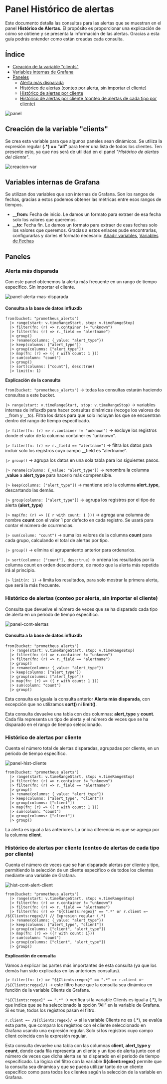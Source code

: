 # Panel Histórico de alertas
Este documento detalla las consultas para las alertas que se muestran en el panel **Histórico de Alertas**. El propósito es proporcionar una explicación de cómo se obtiene y se presenta la información de las alertas. Gracias a esta guía podrás entender como están creadas cada consulta.
## Índice
- [Creación de la variable "clients"](#creacion-de-la-variable-clients)
- [Variables internas de Grafana](#variables-internas-de-grafana)
- [Paneles](#paneles)
  - [Alerta más disparada](#alerta-mas-disparada)
  - [Histórico de alertas (conteo por alerta, sin importar el cliente)](#historico-de-alertas-conteo-por-alerta-sin-importar-el-cliente)
  - [Histórico de alertas por cliente](historico-de-alertas-por-cliente)
  - [Histórico de alertas por cliente (conteo de alertas de cada tipo por cliente)](historico-de-alertas-por-cliente-conteo-de-alertas-de-cada-tipo-por-cliente)


![panel](https://github.com/user-attachments/assets/10f44d3a-c026-48b4-8aef-bb5c0b489f07)

## Creación de la variable "clients"
Se crea esta variable para que algunos paneles sean dinámicos. Se utiliza la expresión regular **(.*) == "all"** para tener una lista de todos los clientes. Ten presente esto, ya que nos será de utilidad en el panel *"Histórico de alertas del cliente"*.

![creacion-var](https://github.com/user-attachments/assets/ddf230ab-f536-45ce-a3f7-2f63c55816c9)

## Variables internas de Grafana
Se utilizan dos variables que son internas de Grafana. Son los rangos de fechas, gracias a estos podemos obtener las métricas entre esos rangos de tiempos.

* **__from:** Fecha de inicio. Le damos un formato para extraer de esa fecha solo los valores que queremos.
* **__to:** Fecha fin. Le damos un formato para extraer de esas fechas solo los valores que queremos. Gracias a estos enlaces pude encontrarlas, configurarlas y darles el formato necesario:
  [Añadir variables](https://grafana.com/docs/grafana/latest/dashboards/variables/add-template-variables/#__from-and-__to),
  [Variables de Fechas](https://momentjs.com/docs/#/displaying/)

## Paneles

### Alerta más disparada
Con este panel obtenemos la alerta más frecuente en un rango de tiempo específico. Sin importar el cliente.

![panel-alerta-mas-disparada](https://github.com/user-attachments/assets/db5ac9f0-40b6-4a87-afc6-0725be3b4fd7)

#### Consulta a la base de datos influxdb
```text
from(bucket: "prometheus_alerts")
  |> range(start: v.timeRangeStart, stop: v.timeRangeStop)
  |> filter(fn: (r) => r.container != "unknown")
  |> filter(fn: (r) => r._field == "alertname")
  |> group()
  |> rename(columns: {_value: "alert_type"})
  |> keep(columns: ["alert_type"])
  |> group(columns: ["alert_type"])
  |> map(fn: (r) => ({ r with count: 1 }))
  |> sum(column: "count")
  |> group()
  |> sort(columns: ["count"], desc:true)
  |> limit(n: 1)
```
**Explicación de la consulta**

```from(bucket: "prometheus_alerts")``` → todas las consultas estarán haciendo consultas a este bucket.  

```|> range(start: v.timeRangeStart, stop: v.timeRangeStop)``` → variables internas de influxdb para hacer consultas dinámicas (recoge los valores de __from y __to).  Filtra los datos para que solo incluyan los que se encuentran dentro del rango de tiempo especificado.

```|> filter(fn: (r) => r.container != "unknown")``` → excluye los registros donde el valor de la columna container es “unknown“.

```|> filter(fn: (r) => r._field == "alertname")``` → filtra los datos para incluir solo los registros cuyo campo __field es “alertname“.

```|> group()``` → agrupa los datos en una sola tabla para los siguientes pasos.

```|> rename(columns: {_value: "alert_type"})``` → renombra la columna **_value** a **alert_type** para hacerlo más comprensible.

```|> keep(columns: ["alert_type"])``` → mantiene solo la columna **alert_type**, descartando las demás.

```|> group(columns: ["alert_type"])``` → agrupa los registros por el tipo de alerta **(alert_type)**

```|> map(fn: (r) => ({ r with count: 1 }))``` → agrega una columna de nombre **count** con el valor 1 por defecto en cada registro. Se usará para contar el número de ocurrencias.

```|> sum(column: "count")``` → suma los valores de la columna **count** para cada grupo, calculando el total de alertas por tipo.

```|> group()``` → elimina el agrupamiento anterior para ordenarlos.

```|> sort(columns: ["count"], desc:true)``` → ordena los resultados por la columna count en orden descendente, de modo que la alerta más repetida irá al principio.

```|> limit(n: 1)``` → limita los resultados, para solo mostrar la primera alerta, que será la más frecuente.

### Histórico de alertas (conteo por alerta, sin importar el cliente)
Consulta que devuelve el número de veces que se ha disparado cada tipo de alerta en un período de tiempo específico. 

![panel-cont-alertas](https://github.com/user-attachments/assets/aee5456a-8855-4a19-a7ec-31f98c1396c2)

#### Consulta a la base de datos influxdb
```text
from(bucket: "prometheus_alerts")
  |> range(start: v.timeRangeStart, stop: v.timeRangeStop)
  |> filter(fn: (r) => r.container != "unknown")
  |> filter(fn: (r) => r._field == "alertname")
  |> group()
  |> rename(columns: {_value: "alert_type"})
  |> keep(columns: ["alert_type"])
  |> group(columns: ["alert_type"])
  |> map(fn: (r) => ({ r with count: 1 }))
  |> sum(column: "count")
  |> group()
```

Esta consulta es iguala la consulta anterior **Alerta más disparada**, con excepción que no utilizamos **sort()** ni **limit()**.

Esta consulta devuelve una tabla con dos columnas: **alert_type** y **count**. Cada fila representa un tipo de alerta y el número de veces que se ha disparado en el rango de tiempo seleccionado.

### Histórico de alertas por cliente
Cuenta el número total de alertas disparadas, agrupadas por cliente, en un período de tiempo específico.

![panel-hist-cliente](https://github.com/user-attachments/assets/06e8603d-1fa1-47e5-969b-23ec8f87d2da)

```text
from(bucket: "prometheus_alerts")
  |> range(start: v.timeRangeStart, stop: v.timeRangeStop)
  |> filter(fn: (r) => r.container != "unknown")
  |> filter(fn: (r) => r._field == "alertname")
  |> group()
  |> rename(columns: {_value: "alert_type"})
  |> keep(columns: ["alert_type", "client"])
  |> group(columns: ["client"])
  |> map(fn: (r) => ({ r with count: 1 }))
  |> sum(column: "count")
  |> group(columns: ["client"])
  |> group()
```

La alerta es igual a las anteriores. La única diferencia es que se agrega por la columna **client**.

### Histórico de alertas por cliente (conteo de alertas de cada tipo por cliente)

Cuenta el número de veces que se han disparado alertas por cliente y tipo, permitiendo la selección de un cliente específico o de todos los clientes mediante una variable de Grafana.

![hist-cont-alert-client](https://github.com/user-attachments/assets/1e9d637a-fd3e-4dde-950a-75f155cf739d)

```text
from(bucket: "prometheus_alerts")
  |> range(start: v.timeRangeStart, stop: v.timeRangeStop)
  |> filter(fn: (r) => r.container != "unknown")
  |> filter(fn: (r) => r._field == "alertname")
  |> filter(fn: (r) => "${Clients:regex}" == ".*" or r.client =~ /${Clients:regex}/) // Expresion regular (.*)
  |> rename(columns: {_value: "alert_type"})
  |> keep(columns: ["alert_type", "client"])
  |> group(columns: ["client", "alert_type"])
  |> map(fn: (r) => ({r with count: 1}))
  |> sum(column: "count")
  |> group(columns: ["client", "alert_type"])
  |> group()
```

**Explicación de consulta**

Vamos a explicar las partes más importantes de esta consulta (ya que los demás han sido explicadas en las anteriores consultas).

```|> filter(fn: (r) => "${Clients:regex}" == ".*" or r.client =~ /${Clients:regex}/)``` → este filtro hace que la consulta sea dinámica en función de la variable Clients de Grafana.

```"${Clients:regex}" == ".*"``` → verifica si la variable Clients es igual a (.*), lo que indica que se ha seleccionado la opción “All“ en la variable de Grafana. Si es true, todos los registros pasan el filtro. 

```r.client =~ /${Clients:regex}/``` → si la variable Clients no es (.*), se evalúa esta parte, que compara los registros con el cliente seleccionado en Grafana usando una expresión regular. Solo si los registros cuyo campo client coincida con la expresión regular.

Esta consulta devuelve una tabla con las columnas **client, alert_type y count**, donde cada fila representa un cliente y un tipo de alerta junto con el número de veces que dicha alerta se ha disparado en el periodo de tiempo especificado. La lógica del filtro con la variable **${client:regex}** permite que la consulta sea dinámica y que se pueda utilizar tanto de un cliente específico como para todos los clientes según la selección de la variable en Grafana.

